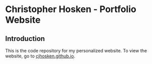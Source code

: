 # Christopher Hosken - Portfolio Website

## Introduction

This is the code repository for my personalized website. To view the website, go to [cjhosken.github.io](https://cjhosken.github.io).